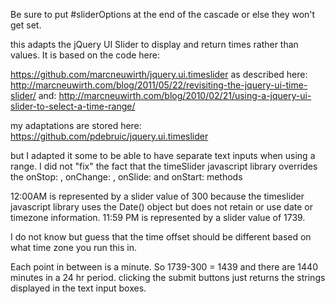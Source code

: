 Be sure to put #sliderOptions at the end of the cascade or else they won't get set.  

this adapts the jQuery UI Slider to display and return times rather than values.  It is based on the code here:  

https://github.com/marcneuwirth/jquery.ui.timeslider
as described here:
http://marcneuwirth.com/blog/2011/05/22/revisiting-the-jquery-ui-time-slider/
and:
http://marcneuwirth.com/blog/2010/02/21/using-a-jquery-ui-slider-to-select-a-time-range/

my adaptations are stored here:
https://github.com/pdebruic/jquery.ui.timeslider



but I adapted it some to be able to have separate text inputs when using a range.    I did  not "fix" the fact that the timeSlider javascript library overrides the onStop: , onChange: , onSlide: and onStart: methods   


12:00AM is represented by a slider value of 300 because the timeslider javascript library uses the Date() object but does not retain or use date or timezone information.  11:59 PM is represented by a slider value of 1739. 

I do not know but guess that the time offset should be different based on what time zone you run this in.  

 Each point in between is a minute.  So 1739-300 = 1439 and there are 1440 minutes in a 24 hr period.  clicking the submit buttons just returns the strings displayed in the text input boxes.  
